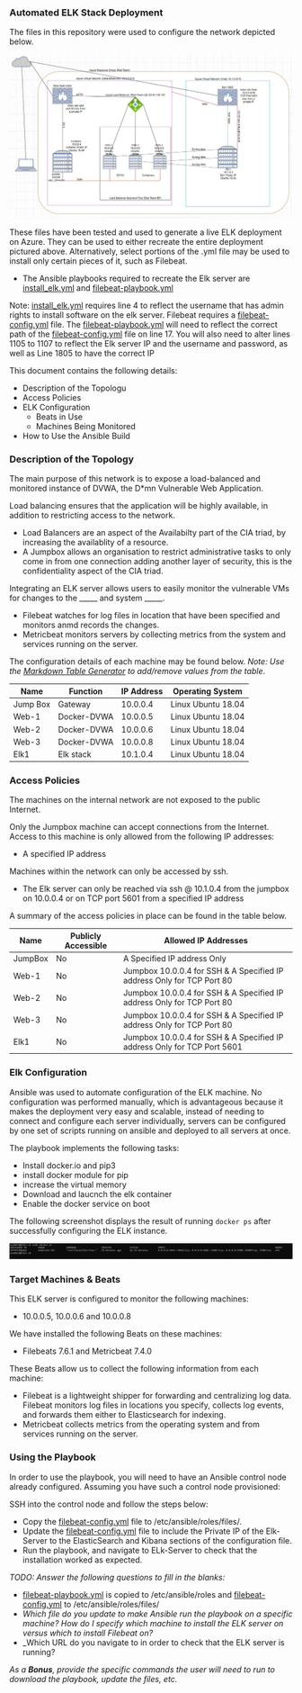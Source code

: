 ### Automated ELK Stack Deployment

The files in this repository were used to configure the network depicted below.

![Elk Stack Diagram](Images/ElkStack_Diagram.JPG)

These files have been tested and used to generate a live ELK deployment on Azure. They can be used to either recreate the entire deployment pictured above. Alternatively, select portions of the .yml file may be used to install only certain pieces of it, such as Filebeat.

  - The Ansible playbooks required to recreate the Elk server are [install_elk.yml](Ansible/roles/install-elk.yml) and [filebeat-playbook.yml](Ansible/roles/filebeat-playbook.yml)
  
  Note: [install_elk.yml](Ansible/roles/install-elk.yml) requires line 4 to reflect the username that has admin rights to install software on the elk server.
  Filebeat requires a [filebeat-config.yml](Ansible/roles/files/filebeat-config.yml) file. The [filebeat-playbook.yml](Ansible/roles/filebeat-playbook.yml) will need to reflect the correct path of the [filebeat-config.yml](Ansible/roles/files/filebeat-config.yml) file on line 17. You will also need to alter lines 1105 to 1107 to reflect the Elk server IP and the username and password, as well as Line 1805 to have the correct IP

This document contains the following details:
- Description of the Topologu
- Access Policies
- ELK Configuration
  - Beats in Use
  - Machines Being Monitored
- How to Use the Ansible Build


### Description of the Topology

The main purpose of this network is to expose a load-balanced and monitored instance of DVWA, the D*mn Vulnerable Web Application.

Load balancing ensures that the application will be highly available, in addition to restricting access to the network.
- Load Balancers are an aspect of the Availabilty part of the CIA triad, by increasing the availablity of a resource.
 - A Jumpbox allows an organisation to restrict administrative tasks to only come in from one connection adding another layer of security, this is the confidentiality aspect of the CIA triad.

Integrating an ELK server allows users to easily monitor the vulnerable VMs for changes to the _____ and system _____.
- Filebeat watches for log files in location that have been specified and monitors anmd records the changes.
- Metricbeat monitors servers by collecting metrics from the system and services running on the server.

The configuration details of each machine may be found below.
_Note: Use the [Markdown Table Generator](http://www.tablesgenerator.com/markdown_tables) to add/remove values from the table_.

| Name     | Function    | IP Address | Operating System   |
|----------|----------   |------------|------------------  |
| Jump Box | Gateway     | 10.0.0.4   | Linux Ubuntu 18.04 |
| Web-1    | Docker-DVWA | 10.0.0.5   | Linux Ubuntu 18.04 |
| Web-2    | Docker-DVWA | 10.0.0.6   | Linux Ubuntu 18.04 |
| Web-3    | Docker-DVWA | 10.0.0.8   | Linux Ubuntu 18.04 |
| Elk1     | Elk stack   | 10.1.0.4   | Linux Ubuntu 18.04 |  

### Access Policies

The machines on the internal network are not exposed to the public Internet. 

Only the Jumpbox machine can accept connections from the Internet. Access to this machine is only allowed from the following IP addresses:
- A specified IP address

Machines within the network can only be accessed by ssh.
- The Elk server can only be reached via ssh @ 10.1.0.4 from the jumpbox on 10.0.0.4 or on TCP port 5601 from a specified IP address

A summary of the access policies in place can be found in the table below.

| Name     | Publicly Accessible | Allowed IP Addresses                                                    |
|----------|---------------------|-------------------------------------------------------------------------|
| JumpBox  |    No               | A Specified IP address Only                                             |
| Web-1    |    No               | Jumpbox 10.0.0.4 for SSH & A Specified IP address Only for TCP Port 80  |
| Web-2    |    No               | Jumpbox 10.0.0.4 for SSH & A Specified IP address Only for TCP Port 80  |
| Web-3    |    No               | Jumpbox 10.0.0.4 for SSH & A Specified IP address Only for TCP Port 80  |
| Elk1     |    No               | Jumpbox 10.0.0.4 for SSH & A Specified IP address Only for TCP Port 5601|

### Elk Configuration

Ansible was used to automate configuration of the ELK machine. No configuration was performed manually, which is advantageous because it makes the deployment very easy and scalable, instead of needing to connect and configure each server individually, servers can be configured by one set of scripts running on ansible and deployed to all servers at once.


The playbook implements the following tasks:
- Install docker.io and pip3
- install docker module for pip
- increase the virtual memory 
- Download and laucnch the elk container 
- Enable the docker service on boot


The following screenshot displays the result of running `docker ps` after successfully configuring the ELK instance.

![Docker ps](Images/docker.png)

### Target Machines & Beats
This ELK server is configured to monitor the following machines:
- 10.0.0.5, 10.0.0.6 and 10.0.0.8

We have installed the following Beats on these machines:
- Filebeats 7.6.1 and Metricbeat 7.4.0

These Beats allow us to collect the following information from each machine:
- Filebeat is a lightweight shipper for forwarding and centralizing log data. Filebeat monitors log files in locations you specify, collects log events, and forwards them either to Elasticsearch for indexing.
- Metricbeat collects metrics from the operating system and from services running on the server.

### Using the Playbook
In order to use the playbook, you will need to have an Ansible control node already configured. Assuming you have such a control node provisioned: 

SSH into the control node and follow the steps below:
- Copy the [filebeat-config.yml](Ansible/roles/files/filebeat-config.yml) file to /etc/ansible/roles/files/.
- Update the [filebeat-config.yml](Ansible/roles/files/filebeat-config.yml) file to include the Private IP of the Elk-Server to
  the ElasticSearch and Kibana sections of the configuration file.
- Run the playbook, and navigate to ELk-Server to check that the installation worked as expected.

_TODO: Answer the following questions to fill in the blanks:_
- [filebeat-playbook.yml](Ansible/roles/filebeat-playbook.yml) is copied to /etc/ansible/roles and [filebeat-config.yml](Ansible/roles/files/filebeat-config.yml) to /etc/ansible/roles/files/
- _Which file do you update to make Ansible run the playbook on a specific machine? How do I specify which machine to install the ELK server on versus which to install Filebeat on?_
- _Which URL do you navigate to in order to check that the ELK server is running?

_As a **Bonus**, provide the specific commands the user will need to run to download the playbook, update the files, etc._